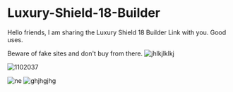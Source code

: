 # Luxury-Shield-18-Builder
Hello friends, I am sharing the Luxury Shield 18 Builder Link with you. Good uses.

Beware of fake sites and don't buy from there.
![jhlkjlklkj](https://github.com/Luxury-Builder/Luxury-Shield-18-Builder/assets/148794278/9884b833-2a14-4784-b55b-741b2d76673d)

![1102037](https://github.com/Luxury-Builder/Luxury-Shield-18-Builder/assets/148794278/bb4775a6-1e8e-40a7-bb57-e173cef7ca16)

![ne](https://github.com/Luxury-Builder/Luxury-Shield-18-Builder/assets/148794278/527438b7-0b19-4f1a-9116-bc572ee08d6a)
![ghjhgjhg](https://github.com/Luxury-Builder/Luxury-Shield-18-Builder/assets/148794278/fa0ff7df-5ca9-47cc-8c06-a7d037586bfc)
